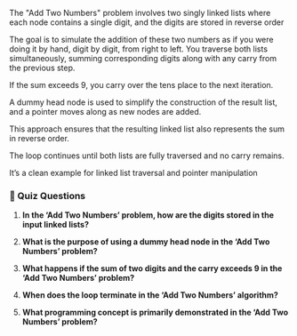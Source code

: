 The "Add Two Numbers" problem involves two singly linked lists 
where each node contains a single digit, 
and the digits are stored in reverse order

The goal is to simulate the addition of these two numbers
as if you were doing it by hand, digit by digit, from right to left.
You traverse both lists simultaneously, 
summing corresponding digits along with any carry from the previous step. 

If the sum exceeds 9, you carry over the tens place to the next iteration.

A dummy head node is used to simplify the construction of the result list,
and a pointer moves along as new nodes are added.

This approach ensures that the resulting linked list also 
represents the sum in reverse order. 

The loop continues until both lists are fully traversed and no carry remains. 

It’s a clean example for linked list traversal and pointer manipulation 





### 🧠 Quiz Questions

1. **In the ‘Add Two Numbers’ problem, how are the digits stored in the input linked lists?**

2. **What is the purpose of using a dummy head node in the ‘Add Two Numbers’ problem?**

3. **What happens if the sum of two digits and the carry exceeds 9 in the ‘Add Two Numbers’ problem?**

4. **When does the loop terminate in the ‘Add Two Numbers’ algorithm?**

5. **What programming concept is primarily demonstrated in the ‘Add Two Numbers’ problem?**


